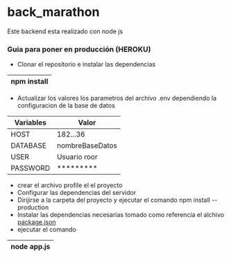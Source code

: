 # back_marathon
Este backend esta realizado con node js

### Guia para poner en producción (HEROKU)
- Clonar el repositorio e instalar las dependencias 

| npm install |
| ----------- |

- Actualizar los valores los parametros del archivo .env dependiendo la configuracion de la base de datos

 Variables   | Valor
------------- | ---------------------
 HOST       | 182.*.*.36           
 DATABASE   | nombreBaseDatos
 USER       | Usuario roor
 PASSWORD   | *********
 
- crear el archivo profile el el proyecto
- Configurar las dependencias del servidor
- Dirijirse a la carpeta del proyecto y ejecutar el comando 
  npm install --production 
- Instalar las dependencias necesarias tomado como referencia el alchivo [package.json](https://github.com/JeffersonOmarDiaz/back_marathon/blob/main/package.json)  
- ejecutar el comando 

| node app.js |
| ----------- |
  
